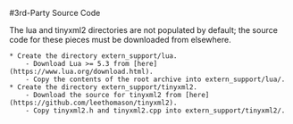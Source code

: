 #3rd-Party Source Code

The lua and tinyxml2 directories are not populated by default; the source code for these pieces must be downloaded from elsewhere.

	* Create the directory extern_support/lua.
	    - Download Lua >= 5.3 from [here](https://www.lua.org/download.html).
		- Copy the contents of the root archive into extern_support/lua/.
	* Create the directory extern_support/tinyxml2.
	    - Download the source for tinyxml2 from [here](https://github.com/leethomason/tinyxml2).
		- Copy tinyxml2.h and tinyxml2.cpp into extern_support/tinyxml2/.

